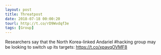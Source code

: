 ```yaml
---
layout: post
title: Threatpost
date: 2018-07-18 00:00:20
tourl: http://t.co/rD9Wvdqf3e
tags: [Group]
---
```

Researchers say that the North Korea-linked Andariel #hacking group may be looking to switch up its targets: https://t.co/xpayqOVMF8